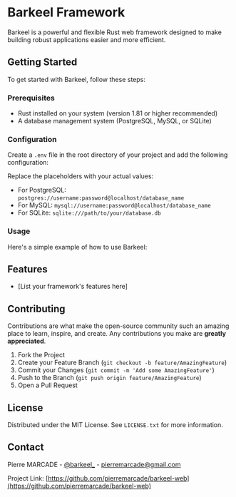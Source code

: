 # Barkeel Framework

Barkeel is a powerful and flexible Rust web framework designed to make building robust applications easier and more efficient.

## Getting Started

To get started with Barkeel, follow these steps:

### Prerequisites

- Rust installed on your system (version 1.81 or higher recommended)
- A database management system (PostgreSQL, MySQL, or SQLite)

### Configuration

Create a `.env` file in the root directory of your project and add the following configuration:

Replace the placeholders with your actual values:

- For PostgreSQL: `postgres://username:password@localhost/database_name`
- For MySQL: `mysql://username:password@localhost/database_name`
- For SQLite: `sqlite:///path/to/your/database.db`

### Usage

Here's a simple example of how to use Barkeel:

## Features

- [List your framework's features here]

## Contributing

Contributions are what make the open-source community such an amazing place to learn, inspire, and create. Any contributions you make are **greatly appreciated**.

1. Fork the Project
2. Create your Feature Branch (`git checkout -b feature/AmazingFeature`)
3. Commit your Changes (`git commit -m 'Add some AmazingFeature'`)
4. Push to the Branch (`git push origin feature/AmazingFeature`)
5. Open a Pull Request

## License

Distributed under the MIT License. See `LICENSE.txt` for more information.

## Contact

Pierre MARCADE - [@barkeel_](https://twitter.com/barkeel_) - pierremarcade@gmail.com

Project Link: [https://github.com/pierremarcade/barkeel-web](https://github.com/pierremarcade/barkeel-web)